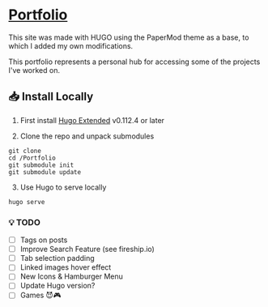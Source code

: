 # [Portfolio](https://xangrab.com/)

This site was made with HUGO using the PaperMod theme as a base, to which I added my own modifications.

This portfolio represents a personal hub for accessing some of the projects I've worked on.

## 📥️ Install Locally

1. First install [Hugo Extended](https://gohugo.io/installation/) v0.112.4 or later

2. Clone the repo and unpack submodules
```
git clone
cd /Portfolio
git submodule init
git submodule update
```
3. Use Hugo to serve locally
```
hugo serve
```

### 💡 TODO
- [ ] Tags on posts
- [ ] Improve Search Feature (see fireship.io)
- [ ] Tab selection padding
- [ ] Linked images hover effect
- [ ] New Icons & Hamburger Menu
- [ ] Update Hugo version?
- [ ] Games 😈🎮

